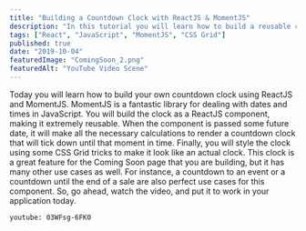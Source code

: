 ```yaml
---
title: "Building a Countdown Clock with ReactJS & MomentJS"
description: "In this tutorial you will learn how to build a reusable countdown clock as a ReactJS component using the MomentJS library."
tags: ["React", "JavaScript", "MomentJS", "CSS Grid"]
published: true
date: "2019-10-04"
featuredImage: "ComingSoon_2.png"
featuredAlt: "YouTube Video Scene"
---
```


Today you will learn how to build your own countdown clock using ReactJS and MomentJS. MomentJS is a fantastic library for dealing with dates and times in JavaScript. You will build the clock as a ReactJS component, making it extremely reusable. When the component is passed some future date, it will make all the necessary calculations to render a countdown clock that will tick down until that moment in time. Finally, you will style the clock using some CSS Grid tricks to make it look like an actual clock. This clock is a great feature for the Coming Soon page that you are building, but it has many other use cases as well. For instance, a countdown to an event or a countdown until the end of a sale are also perfect use cases for this component. So, go ahead, watch the video, and put it to work in your application today.

`youtube: 03WFsg-6FK0`

